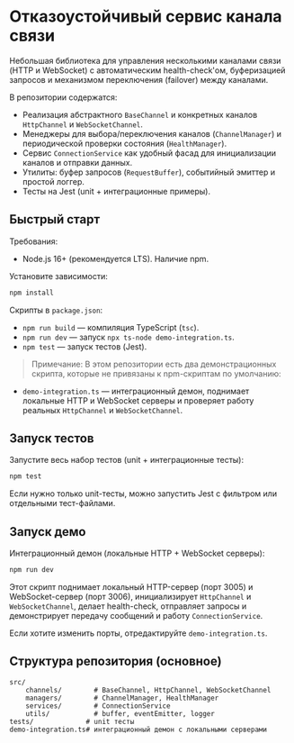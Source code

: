 # Отказоустойчивый сервис канала связи

Небольшая библиотека для управления несколькими каналами связи (HTTP и WebSocket) с автоматическим health-check'ом, буферизацией запросов и механизмом переключения (failover) между каналами.

В репозитории содержатся:

- Реализация абстрактного `BaseChannel` и конкретных каналов `HttpChannel` и `WebSocketChannel`.
- Менеджеры для выбора/переключения каналов (`ChannelManager`) и периодической проверки состояния (`HealthManager`).
- Сервис `ConnectionService` как удобный фасад для инициализации каналов и отправки данных.
- Утилиты: буфер запросов (`RequestBuffer`), событийный эмиттер и простой логгер.
- Тесты на Jest (unit + интеграционные примеры).

## Быстрый старт

Требования:

- Node.js 16+ (рекомендуется LTS). Наличие npm.

Установите зависимости:

```bash
npm install
```

Скрипты в `package.json`:

- `npm run build` — компиляция TypeScript (`tsc`).
- `npm run dev` — запуск `npx ts-node demo-integration.ts`.
- `npm test` — запуск тестов (Jest).

> Примечание: В этом репозитории есть два демонстрационных скрипта, которые не привязаны к npm-скриптам по умолчанию:

- `demo-integration.ts` — интеграционный демон, поднимает локальные HTTP и WebSocket серверы и проверяет работу реальных `HttpChannel` и `WebSocketChannel`.

## Запуск тестов

Запустите весь набор тестов (unit + интеграционные тесты):

```bash
npm test
```

Если нужно только unit-тесты, можно запустить Jest с фильтром или отдельными тест-файлами.

## Запуск демо

Интеграционный демон (локальные HTTP + WebSocket серверы):

```bash
npm run dev
```

Этот скрипт поднимает локальный HTTP-сервер (порт 3005) и WebSocket-сервер (порт 3006), инициализирует `HttpChannel` и `WebSocketChannel`, делает health-check, отправляет запросы и демонстрирует передачу сообщений и работу `ConnectionService`.

Если хотите изменить порты, отредактируйте `demo-integration.ts`.

## Структура репозитория (основное)

```
src/
	channels/        # BaseChannel, HttpChannel, WebSocketChannel
	managers/        # ChannelManager, HealthManager
	services/        # ConnectionService
	utils/           # buffer, eventEmitter, logger
tests/             # unit тесты
demo-integration.ts# интеграционный демон с локальными серверами
```
